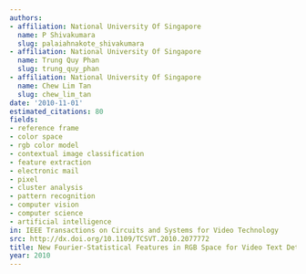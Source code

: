 ```yaml
---
authors:
- affiliation: National University Of Singapore
  name: P Shivakumara
  slug: palaiahnakote_shivakumara
- affiliation: National University Of Singapore
  name: Trung Quy Phan
  slug: trung_quy_phan
- affiliation: National University Of Singapore
  name: Chew Lim Tan
  slug: chew_lim_tan
date: '2010-11-01'
estimated_citations: 80
fields:
- reference frame
- color space
- rgb color model
- contextual image classification
- feature extraction
- electronic mail
- pixel
- cluster analysis
- pattern recognition
- computer vision
- computer science
- artificial intelligence
in: IEEE Transactions on Circuits and Systems for Video Technology
src: http://dx.doi.org/10.1109/TCSVT.2010.2077772
title: New Fourier-Statistical Features in RGB Space for Video Text Detection
year: 2010
---
```

